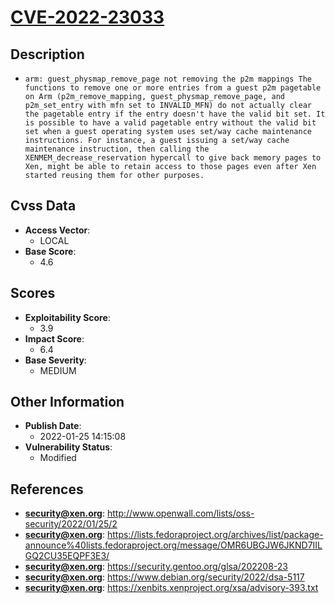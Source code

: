 
# [CVE-2022-23033](https://cve.mitre.org/cgi-bin/cvename.cgi?name=CVE-2022-23033)

## Description

- `arm: guest_physmap_remove_page not removing the p2m mappings The functions to remove one or more entries from a guest p2m pagetable on Arm (p2m_remove_mapping, guest_physmap_remove_page, and p2m_set_entry with mfn set to INVALID_MFN) do not actually clear the pagetable entry if the entry doesn't have the valid bit set. It is possible to have a valid pagetable entry without the valid bit set when a guest operating system uses set/way cache maintenance instructions. For instance, a guest issuing a set/way cache maintenance instruction, then calling the XENMEM_decrease_reservation hypercall to give back memory pages to Xen, might be able to retain access to those pages even after Xen started reusing them for other purposes.`

## Cvss Data

- **Access Vector**:
  - LOCAL
- **Base Score**:
  - 4.6

## Scores

- **Exploitability Score**:
  - 3.9
- **Impact Score**:
  - 6.4
- **Base Severity**:
  - MEDIUM

## Other Information

- **Publish Date**:
  - 2022-01-25 14:15:08
- **Vulnerability Status**:
  - Modified

## References

- **security@xen.org**: http://www.openwall.com/lists/oss-security/2022/01/25/2
- **security@xen.org**: https://lists.fedoraproject.org/archives/list/package-announce%40lists.fedoraproject.org/message/OMR6UBGJW6JKND7IILGQ2CU35EQPF3E3/
- **security@xen.org**: https://security.gentoo.org/glsa/202208-23
- **security@xen.org**: https://www.debian.org/security/2022/dsa-5117
- **security@xen.org**: https://xenbits.xenproject.org/xsa/advisory-393.txt
